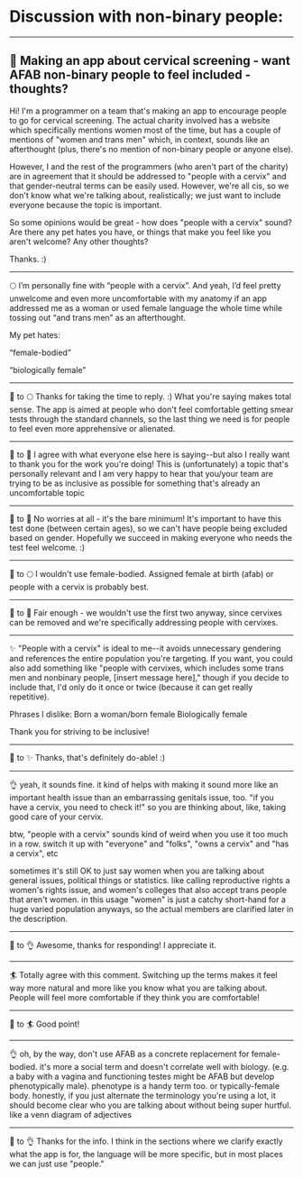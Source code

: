 # Discussion with non-binary people:

---

## :space_invader: Making an app about cervical screening - want AFAB non-binary people to feel included - thoughts?

Hi! I'm a programmer on a team that's making an app to encourage people to go for cervical screening. The actual charity involved has a website which specifically mentions women most of the time, but has a couple of mentions of "women and trans men" which, in context, sounds like an afterthought (plus, there's no mention of non-binary people or anyone else).

However, I and the rest of the programmers (who aren't part of the charity) are in agreement that it should be addressed to "people with a cervix" and that gender-neutral terms can be easily used. However, we're all cis, so we don't know what we're talking about, realistically; we just want to include everyone because the topic is important.

So some opinions would be great - how does "people with a cervix" sound? Are there any pet hates you have, or things that make you feel like you aren't welcome? Any other thoughts?

Thanks. :)

---

:full_moon: I’m personally fine with “people with a cervix”. And yeah, I’d feel pretty unwelcome and even more uncomfortable with my anatomy if an app addressed me as a woman or used female language the whole time while tossing out “and trans men” as an afterthought.

My pet hates:

“female-bodied”

“biologically female”

---

:space_invader: to :full_moon: Thanks for taking the time to reply. :) What you're saying makes total sense. The app is aimed at people who don't feel comfortable getting smear tests through the standard channels, so the last thing we need is for people to feel even more apprehensive or alienated.

---

:musical_note: to :space_invader: I agree with what everyone else here is saying--but also I really want to thank you for the work you're doing! This is (unfortunately) a topic that's personally relevant and I am very happy to hear that you/your team are trying to be as inclusive as possible for something that's already an uncomfortable topic

---


:space_invader: to :musical_note: No worries at all - it's the bare minimum! It's important to have this test done (between certain ages), so we can't have people being excluded based on gender. Hopefully we succeed in making everyone who needs the test feel welcome. :)

---

:wolf: to :full_moon: I wouldn't use female-bodied. Assigned female at birth (afab) or people with a cervix is probably best.

---

:space_invader: to :wolf: Fair enough - we wouldn't use the first two anyway, since cervixes can be removed and we're specifically addressing people with cervixes.

---

:sparkles: "People with a cervix" is ideal to me--it avoids unnecessary gendering and references the entire population you're targeting. If you want, you could also add something like "people with cervixes, which includes some trans men and nonbinary people, [insert message here]," though if you decide to include that, I'd only do it once or twice (because it can get really repetitive).

Phrases I dislike: Born a woman/born female Biologically female

Thank you for striving to be inclusive!

---

:space_invader: to :sparkles: Thanks, that's definitely do-able! :)

---

:ok_hand: yeah, it sounds fine. it kind of helps with making it sound more like an important health issue than an embarrassing genitals issue, too. "if you have a cervix, you need to check it!" so you are thinking about, like, taking good care of your cervix.

btw, "people with a cervix" sounds kind of weird when you use it too much in a row. switch it up with "everyone" and "folks", "owns a cervix" and "has a cervix", etc

sometimes it's still OK to just say women when you are talking about general issues, political things or statistics. like calling reproductive rights a women's rights issue, and women's colleges that also accept trans people that aren't women. in this usage "women" is just a catchy short-hand for a huge varied population anyways, so the actual members are clarified later in the description.

---

:space_invader: to :ok_hand: Awesome, thanks for responding! I appreciate it.

---

:surfer: Totally agree with this comment. Switching up the terms makes it feel way more natural and more like you know what you are talking about. People will feel more comfortable if they think you are comfortable!

---

:space_invader: to :surfer: Good point!

---

:ok_hand: oh, by the way, don't use AFAB as a concrete replacement for female-bodied. it's more a social term and doesn't correlate well with biology. (e.g. a baby with a vagina and functioning testes might be AFAB but develop phenotypically male). phenotype is a handy term too. or typically-female body. honestly, if you just alternate the terminology you're using a lot, it should become clear who you are talking about without being super hurtful. like a venn diagram of adjectives

---

:space_invader: to :ok_hand: Thanks for the info. I think in the sections where we clarify exactly what the app is for, the language will be more specific, but in most places we can just use "people."
